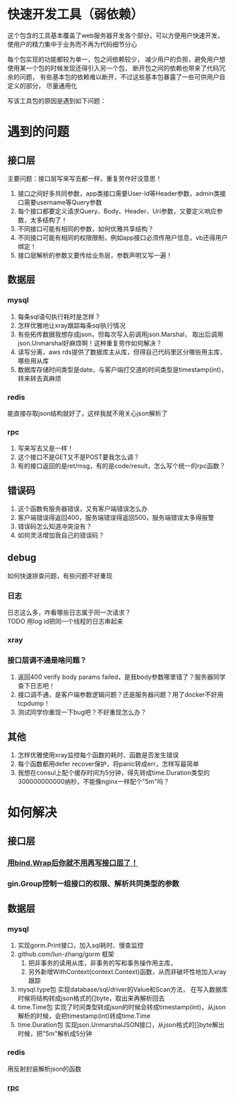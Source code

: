 # 快速开发工具（弱依赖）
这个包含的工具基本覆盖了web服务器开发各个部分，可以方便用户快速开发，
使用户的精力集中于业务而不再为代码细节分心

每个包实现的功能都较为单一，包之间依赖较少，
减少用户的负担，避免用户想使用某一个包的时候发现还得引入另一个包，
断开包之间的依赖也带来了代码冗余的问题，
有些基本包的依赖难以断开，不过这些基本包暴露了一些可供用户自定义的部分，
尽量通用化

写该工具包的原因是遇到如下问题：

# 遇到的问题

## 接口层
主要问题：接口层写来写去都一样，重复劳作好没意思！
1. 接口之间好多共同参数，app类接口需要User-Id等Header参数，admin类接口需要username等Query参数
2. 每个接口都要定义请求Query、Body、Header、Uri参数，又要定义响应参数，太多结构了！
3. 不同接口可能有相同的参数，如何优雅共享结构？
4. 不同接口可能有相同的权限限制，例如app接口必须传用户信息，vb还得用户绑定！
5. 接口层解析的参数又要传给业务层，参数声明又写一遍！

## 数据层

### mysql
1. 每条sql语句执行耗时是怎样？
2. 怎样优雅地让xray跟踪每条sql执行情况
3. 有些拓传数据我想存成json，但每次写入前调用json.Marshal，
取出后调用json.Unmarshal好麻烦啊！这种重复劳作如何解决？
4. 读写分离，aws rds提供了数据库主从库，但得自己代码里区分哪些用主库，哪些用从库
5. 数据库存储时间类型是date，与客户端打交道的时间类型是timestamp(int)，转来转去真麻烦

### redis
能直接存取json结构就好了，这样我就不用关心json解析了

### rpc
1. 写来写去又是一样！
2. 这个接口不是GET又不是POST要我怎么调？
3. 有的接口返回的是ret/msg，有的是code/result，怎么写个统一的rpc函数？

## 错误码
1. 这个函数有服务器错误，又有客户端错误怎么办
2. 客户端错误得返回400，服务端错误得返回500，服务端错误太多得报警
3. 错误码怎么知道冲突没有？
4. 如何灵活增加我自己的错误码？

## debug
如何快速排查问题，有些问题不好重现

### 日志
日志这么多，咋看哪些日志属于同一次请求？  
TODO 用log id把同一个线程的日志串起来

### xray

### 接口层调不通是啥问题？
1. 返回400 verify body params failed，是我body参数哪里错了？服务器同学查下日志吧！
2. 接口调不通，是客户端参数逻辑问题？还是服务器问题？用了docker不好用tcpdump！
3. 测试同学你重现一下bug吧？不好重现怎么办？

## 其他
1. 怎样优雅使用xray监控每个函数的耗时、函数是否发生错误
2. 每个函数都用defer recover保护，将panic转成err，怎样写最简单
5. 我想在consul上配个缓存时间为5分钟，得先转成time.Duration类型的300000000000纳秒，不能像nginx一样配个"5m"吗？

# 如何解决
## 接口层
### [用bind.Wrap后你就不用再写接口层了！](bind/)

### gin.Group控制一组接口的权限、解析共同类型的参数

## 数据层
### mysql
1. 实现gorm.Print接口，加入sql耗时、慢查监控
2. github.com/lun-zhang/gorm 框架
    1. 把非事务的读用从库，非事务的写和事务操作用主库，
    2. 另外新增WithContext(context.Context)函数，从而非破坏性地加入xray跟踪
3. mysql.type包 实现database/sql/driver的Value和Scan方法，
在写入数据库时候将结构转成json格式的[]byte，取出来再解析回去
4. time.Time包 实现了时间类型转成json的时候会转成timestamp(int)，从json解析的时候，会把timestamp(int)转成time.Time
5. time.Duration包 实现json.UnmarshalJSON接口，从json格式的[]byte解出时候，把"5m"解析成5分钟

### redis
用反射封装解析json的函数

### [rpc](request/)
